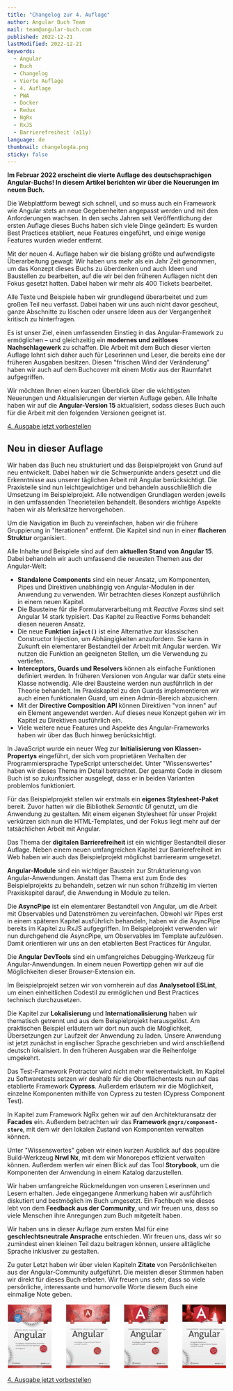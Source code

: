 ```yaml
---
title: "Changelog zur 4. Auflage"
author: Angular Buch Team
mail: team@angular-buch.com
published: 2022-12-21
lastModified: 2022-12-21
keywords:
  - Angular
  - Buch
  - Changelog
  - Vierte Auflage
  - 4. Auflage
  - PWA
  - Docker
  - Redux
  - NgRx
  - RxJS
  - Barrierefreiheit (a11y)
language: de
thumbnail: changelog4a.png
sticky: false
---
```


**Im Februar 2022 erscheint die vierte Auflage des deutschsprachigen Angular-Buchs! In diesem Artikel berichten wir über die Neuerungen im neuen Buch.**


Die Webplattform bewegt sich schnell, und so muss auch ein Framework wie Angular stets an neue Gegebenheiten angepasst werden und mit den Anforderungen wachsen.
In den sechs Jahren seit Veröffentlichung der ersten Auflage dieses Buchs haben sich viele Dinge geändert:
Es wurden Best Practices etabliert, neue Features eingeführt, und einige wenige Features wurden wieder entfernt.

Mit der neuen 4. Auflage haben wir die bislang größte und aufwendigste Überarbeitung gewagt:
Wir haben uns mehr als ein Jahr Zeit genommen, um das Konzept dieses Buchs zu überdenken und auch Ideen und Baustellen zu bearbeiten, auf die wir bei den früheren Auflagen nicht den Fokus gesetzt hatten.
Dabei haben wir mehr als 400 Tickets bearbeitet.

Alle Texte und Beispiele haben wir grundlegend überarbeitet und zum großen Teil neu verfasst.
Dabei haben wir uns auch nicht davor gescheut, ganze Abschnitte zu löschen oder unsere Ideen aus der Vergangenheit kritisch zu hinterfragen.

Es ist unser Ziel, einen umfassenden Einstieg in das Angular-Framework zu ermöglichen – und gleichzeitig ein **modernes und zeitloses Nachschlagewerk** zu schaffen.
Die Arbeit mit dem Buch dieser vierten Auflage lohnt sich daher auch für Leserinnen und Leser, die bereits eine der früheren Ausgaben besitzen.
Diesen "frischen Wind der Veränderung" haben wir auch auf dem Buchcover mit einem Motiv aus der Raumfahrt aufgegriffen.

Wir möchten Ihnen einen kurzen Überblick über die wichtigsten Neuerungen und Aktualisierungen der vierten Auflage geben.
Alle Inhalte haben wir auf die **Angular-Version 15** aktualisiert, sodass dieses Buch auch für die Arbeit mit den folgenden Versionen geeignet ist.

<!--<a class="btn btn-outline-primary cta__button index__cta mr-2 mb-2" role="button" target="_blank" href="https://angular-buch.com/assets/angular-buch.com_leseprobe_3.auflage.pdf">Kostenlose Leseprobe <img src="assets/img/symbol-cloud.svg"></a>-->
<a class="btn btn-primary cta__button mb-2" role="button" target="_blank" href="https://amzn.eu/d/8fgTIWL">4. Ausgabe jetzt vorbestellen</a>


## Neu in dieser Auflage

Wir haben das Buch neu strukturiert und das Beispielprojekt von Grund auf neu entwickelt.
Dabei haben wir die Schwerpunkte anders gesetzt und die Erkenntnisse aus unserer täglichen Arbeit mit Angular berücksichtigt.
Die Praxisteile sind nun leichtgewichtiger und behandeln ausschließlich die Umsetzung im Beispielprojekt.
Alle notwendigen Grundlagen werden jeweils in den umfassenden Theorieteilen behandelt.
Besonders wichtige Aspekte haben wir als Merksätze hervorgehoben.


Um die Navigation im Buch zu vereinfachen, haben wir die frühere Gruppierung in "Iterationen" entfernt.
Die Kapitel sind nun in einer **flacheren Struktur** organisiert.

Alle Inhalte und Beispiele sind auf dem **aktuellen Stand von Angular 15**.
Dabei behandeln wir auch umfassend die neuesten Themen aus der Angular-Welt:

* **Standalone Components** sind ein neuer Ansatz, um Komponenten, Pipes und Direktiven unabhängig von Angular-Modulen in der Anwendung zu verwenden. Wir betrachten dieses Konzept ausführlich in einem neuen Kapitel.
* Die Bausteine für die Formularverarbeitung mit *Reactive Forms* sind seit Angular 14 stark typisiert. Das Kapitel zu Reactive Forms behandelt diesen neueren Ansatz.
* Die neue **Funktion `inject()`** ist eine Alternative zur klassischen Constructor Injection, um Abhängigkeiten anzufordern. Sie kann in Zukunft ein elementarer Bestandteil der Arbeit mit Angular werden. Wir nutzen die Funktion an geeigneten Stellen, um die Verwendung zu vertiefen.
* **Interceptors, Guards und Resolvers** können als einfache Funktionen definiert werden. In früheren Versionen von Angular war dafür stets eine Klasse notwendig. Alle drei Bausteine werden nun ausführlich in der Theorie behandelt. Im Praxiskapitel zu den Guards implementieren wir auch einen funktionalen Guard, um einen Admin-Bereich abzusichern.
* Mit der **Directive Composition API** können Direktiven "von innen" auf ein Element angewendet werden. Auf dieses neue Konzept gehen wir im Kapitel zu Direktiven ausführlich ein.
* Viele weitere neue Features und Aspekte des Angular-Frameworks haben wir über das Buch hinweg berücksichtigt.


In JavaScript wurde ein neuer Weg zur **Initialisierung von Klassen-Propertys** eingeführt, der sich vom proprietären Verhalten der Programmiersprache TypeScript unterscheidet. Unter "Wissenswertes" haben wir dieses Thema im Detail betrachtet. Der gesamte Code in diesem Buch ist so zukunftssicher ausgelegt, dass er in beiden Varianten problemlos funktioniert.


Für das Beispielprojekt stellen wir erstmals ein **eigenes Stylesheet-Paket** bereit.
Zuvor hatten wir die Bibliothek *Semantic UI* genutzt, um die Anwendung zu gestalten.
Mit einem eigenen Stylesheet für unser Projekt verkürzen sich nun die HTML-Templates, und der Fokus liegt mehr auf der tatsächlichen Arbeit mit Angular.


Das Thema der **digitalen Barrierefreiheit** ist ein wichtiger Bestandteil dieser Auflage.
Neben einem neuen umfangreichen Kapitel zur Barrierefreiheit im Web haben wir auch das Beispielprojekt möglichst barrierearm umgesetzt.


**Angular-Module** sind ein wichtiger Baustein zur Strukturierung von Angular-Anwendungen. Anstatt das Thema erst zum Ende des Beispielprojekts zu behandeln, setzen wir nun schon frühzeitig im vierten Praxiskapitel darauf, die Anwendung in Module zu teilen.


Die **AsyncPipe** ist ein elementarer Bestandteil von Angular, um die Arbeit mit Observables und Datenströmen zu vereinfachen.
Obwohl wir Pipes erst in einem späteren Kapitel ausführlich behandeln, haben wir die AsyncPipe bereits im Kapitel zu RxJS aufgegriffen.
Im Beispielprojekt verwenden wir nun durchgehend die AsyncPipe, um Observables im Template aufzulösen. Damit orientieren wir uns an den etablierten Best Practices für Angular.


Die **Angular DevTools** sind ein umfangreiches Debugging-Werkzeug für Angular-Anwendungen. In einem neuen Powertipp gehen wir auf die Möglichkeiten dieser Browser-Extension ein.


Im Beispielprojekt setzen wir von vornherein auf das **Analysetool ESLint**, um einen einheitlichen Codestil zu ermöglichen und Best Practices technisch durchzusetzen.


Die Kapitel zur **Lokalisierung** und **Internationalisierung** haben wir thematisch getrennt und aus dem Beispielprojekt herausgelöst.
Am praktischen Beispiel erläutern wir dort nun auch die Möglichkeit, Übersetzungen zur Laufzeit der Anwendung zu laden.
Unsere Anwendung ist jetzt zunächst in englischer Sprache geschrieben und wird anschließend deutsch lokalisiert. In den früheren Ausgaben war die Reihenfolge umgekehrt.


Das Test-Framework Protractor wird nicht mehr weiterentwickelt. Im Kapitel zu Softwaretests setzen wir deshalb für die Oberflächentests nun auf das etablierte Framework **Cypress**. Außerdem erläutern wir die Möglichkeit, einzelne Komponenten mithilfe von Cypress zu testen (Cypress Component Test).

In Kapitel zum Framework NgRx gehen wir auf den Architekturansatz der **Facades** ein.
Außerdem betrachten wir das **Framework `@ngrx/component-store`**, mit dem wir den lokalen Zustand von Komponenten verwalten können.


Unter "Wissenswertes" geben wir einen kurzen Ausblick auf das populäre Build-Werkzeug **Nrwl Nx**, mit dem wir Monorepos effizient verwalten können.
Außerdem werfen wir einen Blick auf das Tool **Storybook**, um die Komponenten der Anwendung in einem Katalog darzustellen.


Wir haben umfangreiche Rückmeldungen von unseren Leserinnen und Lesern erhalten. Jede eingegangene Anmerkung haben wir ausführlich diskutiert und bestmöglich im Buch umgesetzt. Ein Fachbuch wie dieses lebt von dem **Feedback aus der Community**, und wir freuen uns, dass so viele Menschen ihre Anregungen zum Buch mitgeteilt haben.


Wir haben uns in dieser Auflage zum ersten Mal für eine **geschlechtsneutrale Ansprache** entschieden. Wir freuen uns, dass wir so zumindest einen kleinen Teil dazu beitragen können, unsere alltägliche Sprache inklusiver zu gestalten.


Zu guter Letzt haben wir über vielen Kapiteln **Zitate** von Persönlichkeiten aus der Angular-Community aufgeführt.
Die meisten dieser Stimmen haben wir direkt für dieses Buch erbeten.
Wir freuen uns sehr, dass so viele persönliche, interessante und humorvolle Worte diesem Buch eine einmalige Note geben.

![Buchcover der ersten bis vierten Auflage](./alle-cover.png)



<!--<a class="btn btn-outline-primary cta__button index__cta mr-2 mb-2" role="button" target="_blank" href="https://angular-buch.com/assets/angular-buch.com_leseprobe_3.auflage.pdf">Kostenlose Leseprobe <img src="assets/img/symbol-cloud.svg"></a>-->
<a class="btn btn-primary cta__button mb-2" role="button" target="_blank" href="https://amzn.eu/d/8fgTIWL">4. Ausgabe jetzt vorbestellen</a>
